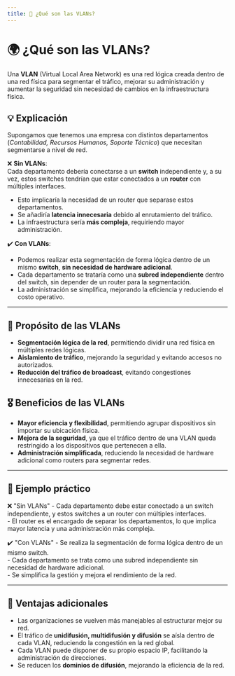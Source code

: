 ```yaml
---
title: 📌 ¿Qué son las VLANs?
---
```


# 🌍 ¿Qué son las VLANs?

Una **VLAN** (Virtual Local Area Network) es una red lógica creada dentro de una red física para segmentar el tráfico, mejorar su administración y aumentar la seguridad sin necesidad de cambios en la infraestructura física.

## 💡 Explicación

Supongamos que tenemos una empresa con distintos departamentos (_Contabilidad, Recursos Humanos, Soporte Técnico_) que necesitan segmentarse a nivel de red.  

❌  **Sin VLANs**:  
  Cada departamento debería conectarse a un **switch** independiente y, a su vez, estos switches tendrían que estar conectados a un **router** con múltiples interfaces. 

  - Esto implicaría la necesidad de un router que separase estos departamentos.  
  - Se añadiría **latencia innecesaria** debido al enrutamiento del tráfico.  
  - La infraestructura sería **más compleja**, requiriendo mayor administración.  

 ✔️ **Con VLANs**:  
  
  - Podemos realizar esta segmentación de forma lógica dentro de un mismo **switch**, **sin necesidad de hardware adicional**.  
  - Cada departamento se trataría como una **subred independiente** dentro del switch, sin depender de un router para la segmentación.  
  - La administración se simplifica, mejorando la eficiencia y reduciendo el costo operativo.  

---


## 🎯 Propósito de las VLANs

- **Segmentación lógica de la red**, permitiendo dividir una red física en múltiples redes lógicas.  
- **Aislamiento de tráfico**, mejorando la seguridad y evitando accesos no autorizados.  
- **Reducción del tráfico de broadcast**, evitando congestiones innecesarias en la red.  


## 🎖️ Beneficios de las VLANs

- **Mayor eficiencia y flexibilidad**, permitiendo agrupar dispositivos sin importar su ubicación física.  
- **Mejora de la seguridad**, ya que el tráfico dentro de una VLAN queda restringido a los dispositivos que pertenecen a ella.  
- **Administración simplificada**, reduciendo la necesidad de hardware adicional como routers para segmentar redes.  

---

## 🧩 Ejemplo práctico

❌ "Sin VLANs"
    - Cada departamento debe estar conectado a un switch independiente, y estos switches a un router con múltiples interfaces.  
    - El router es el encargado de separar los departamentos, lo que implica mayor latencia y una administración más compleja.

✔️ "Con VLANs"
    - Se realiza la segmentación de forma lógica dentro de un mismo switch.  
    - Cada departamento se trata como una subred independiente sin necesidad de hardware adicional.  
    - Se simplifica la gestión y mejora el rendimiento de la red.

---

## 💎 Ventajas adicionales

- Las organizaciones se vuelven más manejables al estructurar mejor su red.  
- El tráfico de **unidifusión, multidifusión y difusión** se aísla dentro de cada VLAN, reduciendo la congestión en la red global.  
- Cada VLAN puede disponer de su propio espacio IP, facilitando la administración de direcciones.  
- Se reducen los **dominios de difusión**, mejorando la eficiencia de la red.  
